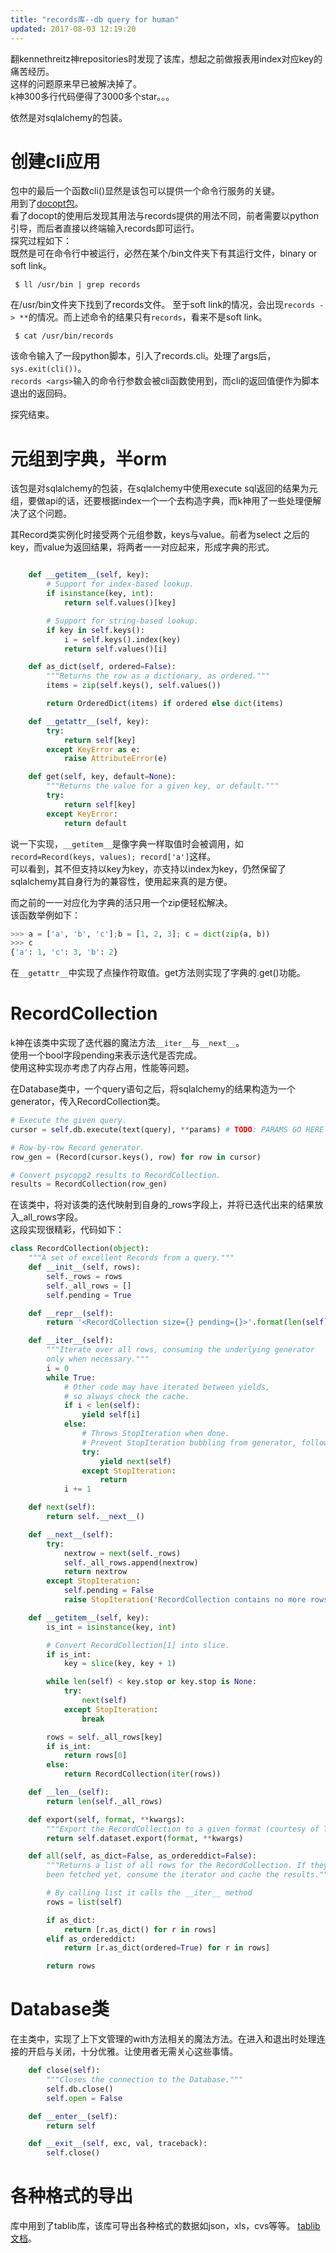 ```yaml
---
title: "records库--db query for human"
updated: 2017-08-03 12:19:20
---
```


翻kennethreitz神repositories时发现了该库，想起之前做报表用index对应key的痛苦经历。    
这样的问题原来早已被解决掉了。    
k神300多行代码便得了3000多个star。。。

依然是对sqlalchemy的包装。

# 创建cli应用

包中的最后一个函数cli()显然是该包可以提供一个命令行服务的关键。    
用到了[docopt包](http://docopt.org/)。    
看了docopt的使用后发现其用法与records提供的用法不同，前者需要以python引导，而后者直接以终端输入records即可运行。    
探究过程如下：    
既然是可在命令行中被运行，必然在某个/bin文件夹下有其运行文件，binary or soft link。

` $ ll /usr/bin | grep records`

在/usr/bin文件夹下找到了records文件。
至于soft link的情况，会出现`records -> **`的情况。而上述命令的结果只有`records`，看来不是soft link。

` $ cat /usr/bin/records`

该命令输入了一段python脚本，引入了records.cli。处理了args后，`sys.exit(cli())`。    
`records <args>`输入的命令行参数会被cli函数使用到，而cli的返回值便作为脚本退出的返回码。

探究结束。

# 元组到字典，半orm

该包是对sqlalchemy的包装，在sqlalchemy中使用execute sql返回的结果为元组，要做api的话，还要根据index一个一个去构造字典，而k神用了一些处理便解决了这个问题。

其Record类实例化时接受两个元组参数，keys与value。前者为select 之后的key，而value为返回结果，将两者一一对应起来，形成字典的形式。

```Python

    def __getitem__(self, key):
        # Support for index-based lookup.
        if isinstance(key, int):
            return self.values()[key]

        # Support for string-based lookup.
        if key in self.keys():
            i = self.keys().index(key)
            return self.values()[i]

    def as_dict(self, ordered=False):
        """Returns the row as a dictionary, as ordered."""
        items = zip(self.keys(), self.values())

        return OrderedDict(items) if ordered else dict(items)

    def __getattr__(self, key):
        try:
            return self[key]
        except KeyError as e:
            raise AttributeError(e)

    def get(self, key, default=None):
        """Returns the value for a given key, or default."""
        try:
            return self[key]
        except KeyError:
            return default
```

说一下实现，`__getitem__`是像字典一样取值时会被调用，如`record=Record(keys, values); record['a']`这样。    
可以看到，其不但支持以key为key，亦支持以index为key，仍然保留了sqlalchemy其自身行为的兼容性，使用起来真的是方便。

而之前的一一对应化为字典的活只用一个zip便轻松解决。    
该函数举例如下：
```Python
>>> a = ['a', 'b', 'c'];b = [1, 2, 3]; c = dict(zip(a, b))
>>> c
{'a': 1, 'c': 3, 'b': 2}
```

在`__getattr__`中实现了点操作符取值。get方法则实现了字典的.get()功能。

# RecordCollection

k神在该类中实现了迭代器的魔法方法`__iter__`与`__next__`。    
使用一个bool字段pending来表示迭代是否完成。    
使用这种实现亦考虑了内存占用，性能等问题。

在Database类中，一个query语句之后，将sqlalchemy的结果构造为一个generator，传入RecordCollection类。
```Python
# Execute the given query.
cursor = self.db.execute(text(query), **params) # TODO: PARAMS GO HERE

# Row-by-row Record generator.
row_gen = (Record(cursor.keys(), row) for row in cursor)

# Convert psycopg2 results to RecordCollection.
results = RecordCollection(row_gen)
```

在该类中，将对该类的迭代映射到自身的_rows字段上，并将已迭代出来的结果放入_all_rows字段。    
这段实现很精彩，代码如下：
```Python
class RecordCollection(object):
    """A set of excellent Records from a query."""
    def __init__(self, rows):
        self._rows = rows
        self._all_rows = []
        self.pending = True

    def __repr__(self):
        return '<RecordCollection size={} pending={}>'.format(len(self), self.pending)

    def __iter__(self):
        """Iterate over all rows, consuming the underlying generator
        only when necessary."""
        i = 0
        while True:
            # Other code may have iterated between yields,
            # so always check the cache.
            if i < len(self):
                yield self[i]
            else:
                # Throws StopIteration when done.
                # Prevent StopIteration bubbling from generator, following https://www.python.org/dev/peps/pep-0479/
                try:
                    yield next(self)
                except StopIteration:
                    return
            i += 1

    def next(self):
        return self.__next__()

    def __next__(self):
        try:
            nextrow = next(self._rows)
            self._all_rows.append(nextrow)
            return nextrow
        except StopIteration:
            self.pending = False
            raise StopIteration('RecordCollection contains no more rows.')

    def __getitem__(self, key):
        is_int = isinstance(key, int)

        # Convert RecordCollection[1] into slice.
        if is_int:
            key = slice(key, key + 1)

        while len(self) < key.stop or key.stop is None:
            try:
                next(self)
            except StopIteration:
                break

        rows = self._all_rows[key]
        if is_int:
            return rows[0]
        else:
            return RecordCollection(iter(rows))

    def __len__(self):
        return len(self._all_rows)

    def export(self, format, **kwargs):
        """Export the RecordCollection to a given format (courtesy of Tablib)."""
        return self.dataset.export(format, **kwargs)

    def all(self, as_dict=False, as_ordereddict=False):
        """Returns a list of all rows for the RecordCollection. If they haven't
        been fetched yet, consume the iterator and cache the results."""

        # By calling list it calls the __iter__ method
        rows = list(self)

        if as_dict:
            return [r.as_dict() for r in rows]
        elif as_ordereddict:
            return [r.as_dict(ordered=True) for r in rows]

        return rows
```

# Database类

在主类中，实现了上下文管理的with方法相关的魔法方法。在进入和退出时处理连接的开启与关闭，十分优雅。让使用者无需关心这些事情。
```Python
    def close(self):
        """Closes the connection to the Database."""
        self.db.close()
        self.open = False

    def __enter__(self):
        return self

    def __exit__(self, exc, val, traceback):
        self.close()
```

# 各种格式的导出

库中用到了tablib库，该库可导出各种格式的数据如json，xls，cvs等等。
[tablib文档](http://docs.python-tablib.org/en/latest/)。
